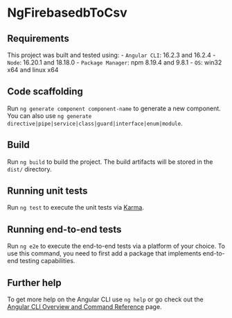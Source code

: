 # NgFirebasedbToCsv



## Requirements

This project was built and tested using:
    - `Angular CLI`: 16.2.3 and 16.2.4
    - `Node`: 16.20.1 and 18.18.0
    - `Package Manager`: npm 8.19.4 and 9.8.1
    - `OS`: win32 x64 and linux x64

## Code scaffolding

Run `ng generate component component-name` to generate a new component. You can also use `ng generate directive|pipe|service|class|guard|interface|enum|module`.

## Build

Run `ng build` to build the project. The build artifacts will be stored in the `dist/` directory.

## Running unit tests

Run `ng test` to execute the unit tests via [Karma](https://karma-runner.github.io).

## Running end-to-end tests

Run `ng e2e` to execute the end-to-end tests via a platform of your choice. To use this command, you need to first add a package that implements end-to-end testing capabilities.

## Further help

To get more help on the Angular CLI use `ng help` or go check out the [Angular CLI Overview and Command Reference](https://angular.io/cli) page.
